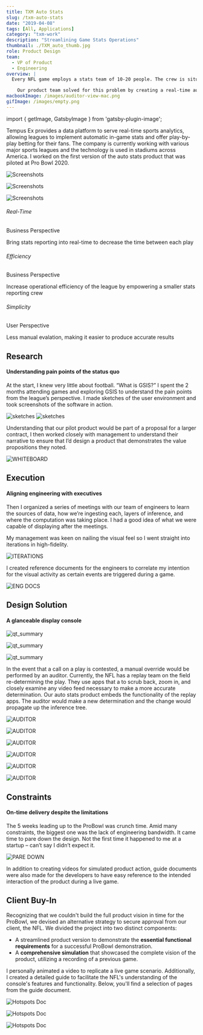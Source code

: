 ```yaml
---
title: TXM Auto Stats
slug: /txm-auto-stats
date: "2019-04-08"
tags: [All, Applications]
category: "txm-work"
description: "Streamlining Game Stats Operations"
thumbnail: ./TXM_auto_thumb.jpg
role: Product Design
team:
  - VP of Product
  - Engineering
overview: |
  Every NFL game employs a stats team of 10-20 people. The crew is situated in a suite in the press box with each member views the game through binoculars. Stats are manually determined and entered into the GSIS system. Delays in reporting stats or incorrect stats results in angry fans.

    Our product team solved for this problem by creating a real-time automatic stats reporting system.  
macbookImage: /images/auditor-view-mac.png
gifImage: /images/empty.png
---
```


import { getImage, GatsbyImage } from 'gatsby-plugin-image';

Tempus Ex provides a data platform to serve real-time sports analytics, allowing leagues to implement automatic in-game stats and offer play-by-play betting for their fans. The company is currently working with various major sports leagues and the technology is used in stadiums across America. I worked on the first version of the auto stats product that was piloted at Pro Bowl 2020.

<div className="kg-card kg-image-card kg-width-full kg-desktop">

![Screenshots](./first_view.jpg)

</div>

<div className="kg-card kg-image-card kg-width-full kg-mobile">

![Screenshots](./first-view-1.jpg)

</div>

<div className="kg-card kg-image-card kg-width-full kg-mobile">

![Screenshots](./first-view-2.jpg)

</div>

<div className="mdx-file bullet-box-container">
  <div className="bullet-box business-perspective">
    <h6>Real-Time</h6>
        <div className="tag">Business Perspective</div>
    <p>Bring stats reporting into real-time to decrease the time between each play </p>

  </div>
  <div className="bullet-box business-perspective">
    <h6>Efficiency</h6>
        <div className="tag">Business Perspective</div>
    <p>Increase operational efficiency of the league by empowering a smaller stats reporting crew</p>
  </div>
  <div className="bullet-box customer-perspective">
    <h6>Simplicity</h6>
        <div className="tag">User Perspective</div>
    <p>Less manual evalation, making it easier to produce accurate results </p>

  </div>
</div>

## Research
#### Understanding pain points of the status quo

At the start, I knew very little about football. “What is GSIS?” I spent the 2 months attending games and exploring GSIS to understand the pain points from the league’s perspective. I made sketches of the user environment and took screenshots of the software in action.

<div className="kg-card kg-image-card kg-width-wide">

![sketches](./crew_sketches.jpg)
![sketches](./gsis-screen.jpg)

</div>

Understanding that our pilot product would be part of a proposal for a larger contract, I then worked closely with management to understand their narrative to ensure that I’d design a product that demonstrates the value propositions they noted.

<div className="kg-card kg-image-card kg-width-full">

![WHITEBOARD](./whiteboard.jpg)

</div>

## Execution
#### Aligning engineering with executives

Then I organized a series of meetings with our team of engineers to learn the sources of data, how we’re ingesting each, layers of inference, and where the computation was taking place. I had a good idea of what we were capable of displaying after the meetings.

My management was keen on nailing the visual feel so I went straight into iterations in high-fidelity.

<div className="kg-card kg-image-card kg-width-full">

![ITERATIONS](./iterations.jpg)

</div>

I created reference documents for the engineers to correlate my intention for the visual activity as certain events are triggered during a game.

<div className="kg-card kg-image-card kg-width-full">

![ENG DOCS](./engineering_docs.jpg)

</div>

## Design Solution
#### A glanceable display console

<div className="kg-card kg-image-card kg-width-full">

![qt_summary](./final_designs_1.jpg)

</div>

<div className="kg-card kg-image-card kg-width-med">

![qt_summary](./quarter-summary.jpg)

</div>

<div className="kg-card kg-image-card kg-width-full">

![qt_summary](./final_designs_2.jpg)

</div>

In the event that a call on a play is contested, a manual override would be performed by an auditor. Currently, the NFL has a replay team on the field re-determining the play. They use apps that a to scrub back, zoom in, and closely examine any video feed necessary to make a more accurate determination. Our auto stats product embeds the functionality of the replay apps. The auditor would make a new determination and the change would propagate up the inference tree.

<div className="kg-card kg-image-card kg-width-full kg-desktop">

![AUDITOR](./auditor-desktop-view1.jpg)

</div>

<div className="kg-card kg-image-card kg-width-full kg-desktop">

![AUDITOR](./auditor-desktop-view2.jpg)

</div>

<div className="kg-card kg-image-card kg-width-full kg-mobile">

![AUDITOR](./auditor-view1.jpg)

</div>

<div className="kg-card kg-image-card kg-width-full kg-mobile">

![AUDITOR](./auditor-view2.jpg)

</div>

<div className="kg-card kg-image-card kg-width-full kg-mobile">

![AUDITOR](./auditor-view3.jpg)

</div>

<div className="kg-card kg-image-card kg-width-full kg-mobile">

![AUDITOR](./auditor-view4.jpg)

</div>

## Constraints
#### On-time delivery despite the limitations

The 5 weeks leading up to the ProBowl was crunch time. Amid many constraints, the biggest one was the lack of engineering bandwidth. It came time to pare down the design. Not the first time it happened to me at a startup – can’t say I didn’t expect it.

<div className="kg-card kg-image-card kg-width-full">

![PARE DOWN](./pare_down.jpg)

</div>

In addition to creating videos for simulated product action, guide documents were also made for the developers to have easy reference to the intended interaction of the product during a live game.

## Client Buy-In

Recognizing that we couldn't build the full product vision in time for the ProBowl, we devised an alternative strategy to secure approval from our client, the NFL. We divided the project into two distinct components:

- A streamlined product version to demonstrate the **essential functional requirements** for a successful ProBowl demonstration.
- A **comprehensive simulation** that showcased the complete vision of the product, utilizing a recording of a previous game.

I personally animated a video to replicate a live game scenario. Additionally, I created a detailed guide to facilitate the NFL's understanding of the console's features and functionality. Below, you'll find a selection of pages from the guide document.

<div className="kg-card kg-image-card kg-width-full">

![Hotspots Doc](./sales_guide_1.jpg)

</div>

<div className="kg-card kg-image-card kg-width-full">

![Hotspots Doc](./sales_guide_2.jpg)

</div>

<div className="kg-card kg-image-card kg-width-full">

![Hotspots Doc](./sales_guide_3.jpg)

</div>
